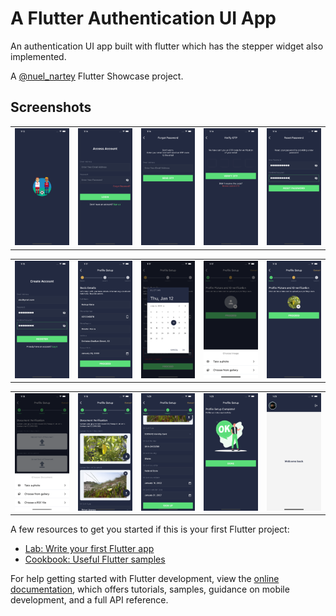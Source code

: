 # A Flutter Authentication UI App

An authentication UI app built with flutter which has the stepper widget also implemented.

A [@nuel_nartey](https://twitter.com/nuel_nartey) Flutter Showcase project.


## Screenshots
<table>
    <tr>
        <td>
            <img src="https://github.com/Manuelkpatsu/auth_stepper_ui/blob/main/screenshots/1.png" />
        </td>
        <td>
            <img src="https://github.com/Manuelkpatsu/auth_stepper_ui/blob/main/screenshots/2.png" />
        </td>
        <td>
            <img src="https://github.com/Manuelkpatsu/auth_stepper_ui/blob/main/screenshots/3.png" />
        </td>
        <td>
            <img src="https://github.com/Manuelkpatsu/auth_stepper_ui/blob/main/screenshots/4.png" />
        </td>
        <td>
            <img src="https://github.com/Manuelkpatsu/auth_stepper_ui/blob/main/screenshots/5.png" />
        </td>
    </tr>
</table>
<table>
    <tr>
        <td>
            <img src="https://github.com/Manuelkpatsu/auth_stepper_ui/blob/main/screenshots/6.png" />
        </td>
        <td>
            <img src="https://github.com/Manuelkpatsu/auth_stepper_ui/blob/main/screenshots/7.png" />
        </td>
        <td>
            <img src="https://github.com/Manuelkpatsu/auth_stepper_ui/blob/main/screenshots/8.png" />
        </td>
        <td>
            <img src="https://github.com/Manuelkpatsu/auth_stepper_ui/blob/main/screenshots/9.png" />
        </td>
        <td>
            <img src="https://github.com/Manuelkpatsu/auth_stepper_ui/blob/main/screenshots/10.png" />
        </td>
    </tr>
</table>
<table>
    <tr>
        <td>
            <img src="https://github.com/Manuelkpatsu/auth_stepper_ui/blob/main/screenshots/11.png" />
        </td>
        <td>
            <img src="https://github.com/Manuelkpatsu/auth_stepper_ui/blob/main/screenshots/12.png" />
        </td>
        <td>
            <img src="https://github.com/Manuelkpatsu/auth_stepper_ui/blob/main/screenshots/13.png" />
        </td>
        <td>
            <img src="https://github.com/Manuelkpatsu/auth_stepper_ui/blob/main/screenshots/14.png" />
        </td>
        <td>
            <img src="https://github.com/Manuelkpatsu/auth_stepper_ui/blob/main/screenshots/15.png" />
        </td>
    </tr>
</table>

A few resources to get you started if this is your first Flutter project:

- [Lab: Write your first Flutter app](https://docs.flutter.dev/get-started/codelab)
- [Cookbook: Useful Flutter samples](https://docs.flutter.dev/cookbook)

For help getting started with Flutter development, view the
[online documentation](https://docs.flutter.dev/), which offers tutorials,
samples, guidance on mobile development, and a full API reference.
